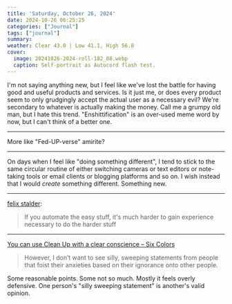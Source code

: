 ```yaml
---
title: 'Saturday, October 26, 2024'
date: 2024-10-26 06:25:25
categories: ["Journal"]
tags: ["journal"]
summary: 
weather: Clear 43.0 | Low 41.1, High 56.8
cover: 
  image: 20241026-2024-roll-182_08.webp
  caption: Self-portrait as Autocord flash test.
---
```




I'm not saying anything new, but I feel like we've lost the battle for having good and useful products and services. Is it just me, or does every product seem to only grudgingly accept the actual user as a necessary evil? We're secondary to whatever is actually making the money. Call me a grumpy old man, but I hate this trend. "Enshittification" is an over-used meme word by now, but I can't think of a better one.

----

More like "Fed-UP-verse" amirite?

----

On days when I feel like "doing something different", I tend to stick to the same circular routine of either switching cameras or text editors or note-taking tools or email clients or blogging platforms and so on. I wish instead that I would _create_ something different. Something new.

----

[felix stalder](https://social.lol/@festal@tldr.nettime.org/113373333806603074):
> If you automate the easy stuff, it's much harder to gain experience necessary to do the harder stuff

----

[You can use Clean Up with a clear conscience – Six Colors](https://sixcolors.com/post/2024/10/you-can-use-clean-up-with-a-clear-conscience/)
> However, I don’t want to see silly, sweeping statements from people that foist their anxieties based on their ignorance onto other people.

Some reasonable points. Some not so much. Mostly it feels overly defensive. One person's "silly sweeping statement" is another's valid opinion.

